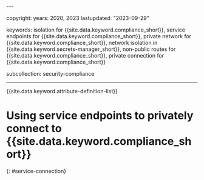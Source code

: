 <vpe>---

copyright:
  years: 2020, 2023
lastupdated: "2023-09-29"

keywords: isolation for {{site.data.keyword.compliance_short}}, service endpoints for {{site.data.keyword.compliance_short}}, private network for {{site.data.keyword.compliance_short}}, network isolation in {{site.data.keyword.secrets-manager_short}}, non-public routes for {{site.data.keyword.compliance_short}}, private connection for {{site.data.keyword.compliance_short}} 

subcollection: security-compliance

---

{{site.data.keyword.attribute-definition-list}}

# Using service endpoints to privately connect to {{site.data.keyword.compliance_short}}
{: #service-connection}


</vpe>